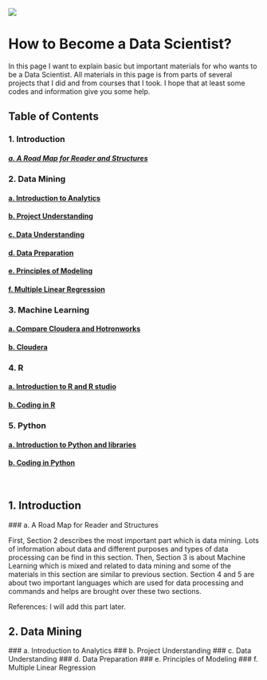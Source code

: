 
![](https://github.com/asikhalaban/R/blob/master/img/blogs_kdnuggets.jpg)

# How to Become a Data Scientist?
In this page I want to explain basic but important materials for who wants to be a Data Scientist. All materials in this page is from parts of several projects that I did and from courses that I took. I hope that at least some codes and information give you some help. 

## Table of Contents

### 1. Introduction<br>
##### [a. A Road Map for Reader and Structures](#structures) 
### 2. Data Mining<br>
#### [a. Introduction to Analytics](#Introduction)  
#### [b. Project Understanding](#Project)  
#### [c. Data Understanding](#Data)
#### [d. Data Preparation](#Preparation)  
#### [e. Principles of Modeling](#Principles) 
#### [f. Multiple Linear Regression](#Multiple)  
### 3. Machine Learning<br>
#### [a. Compare Cloudera and Hotronworks](#c_vs_h)  
#### [b. Cloudera](#cloudera)  
### 4. R<br>
#### [a. Introduction to R and R studio](#centos)
#### [b. Coding in R](#manager)
### 5. Python
#### [a. Introduction to Python and libraries](#centos)
#### [b. Coding in Python](#manager)
<br>


## 1. Introduction
<a name="structures"/>
### a. A Road Map for Reader and Structures

First, Section 2 describes the most important part which is data mining. Lots of information about data and different purposes and types of data processing can be find in this section. Then, Section 3 is about Machine Learning which is mixed and related to data mining and some of the materials in this section are similar to previous section. Section 4 and 5 are about two important languages which are used for data processing and commands and helps are brought over these two sections. 

References: I will add this part later.

## 2. Data Mining
<a name="Introduction"/>
### a. Introduction to Analytics

<a name="Project"/>
### b. Project Understanding

<a name="Data"/>
### c. Data Understanding

<a name="Preparation"/>
### d. Data Preparation

<a name="Principles"/>
### e. Principles of Modeling

<a name="Multiple"/>
### f. Multiple Linear Regression


